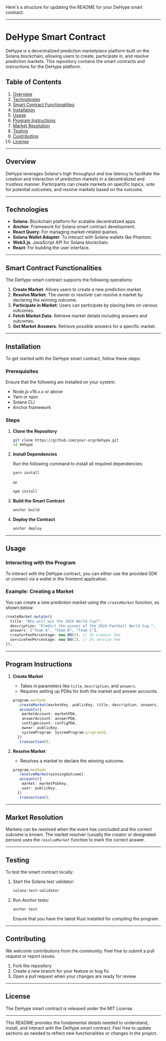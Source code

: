 Here's a structure for updating the README for your DeHype smart contract:

---

# DeHype Smart Contract

DeHype is a decentralized prediction marketplace platform built on the Solana blockchain, allowing users to create, participate in, and resolve prediction markets. This repository contains the smart contracts and instructions for the DeHype platform.

## Table of Contents

1. [Overview](#overview)
2. [Technologies](#technologies)
3. [Smart Contract Functionalities](#smart-contract-functionalities)
4. [Installation](#installation)
5. [Usage](#usage)
6. [Program Instructions](#program-instructions)
7. [Market Resolution](#market-resolution)
8. [Testing](#testing)
9. [Contributing](#contributing)
10. [License](#license)

---

## Overview

DeHype leverages Solana's high throughput and low latency to facilitate the creation and interaction of prediction markets in a decentralized and trustless manner. Participants can create markets on specific topics, vote for potential outcomes, and resolve markets based on the outcome.

---

## Technologies

- **Solana**: Blockchain platform for scalable decentralized apps.
- **Anchor**: Framework for Solana smart contract development.
- **React Query**: For managing market-related queries.
- **Solana Wallet Adapter**: To interact with Solana wallets like Phantom.
- **Web3.js**: JavaScript API for Solana blockchain.
- **React**: For building the user interface.

---

## Smart Contract Functionalities

The DeHype smart contract supports the following operations:

1. **Create Market**: Allows users to create a new prediction market.
2. **Resolve Market**: The owner or resolver can resolve a market by declaring the winning outcome.
3. **Participate in Market**: Users can participate by placing bets on various outcomes.
4. **Fetch Market Data**: Retrieve market details including answers and outcomes.
5. **Get Market Answers**: Retrieve possible answers for a specific market.

---

## Installation

To get started with the DeHype smart contract, follow these steps:

### Prerequisites

Ensure that the following are installed on your system:

- Node.js v16.x.x or above
- Yarn or npm
- Solana CLI
- Anchor framework

### Steps

1. **Clone the Repository**

   ```bash
   git clone https://github.com/your-org/dehype.git
   cd dehype
   ```

2. **Install Dependencies**

   Run the following command to install all required dependencies:

   ```bash
   yarn install
   ```

   or

   ```bash
   npm install
   ```

3. **Build the Smart Contract**

   ```bash
   anchor build
   ```

4. **Deploy the Contract**

   ```bash
   anchor deploy
   ```

---

## Usage

### Interacting with the Program

To interact with the DeHype contract, you can either use the provided SDK or connect via a wallet in the frontend application.

### Example: Creating a Market

You can create a new prediction market using the `createMarket` function, as shown below:

```typescript
createMarket.mutate({
  title: "Who will win the 2024 World Cup?",
  description: "Predict the winner of the 2024 Football World Cup.",
  answers: ["Team A", "Team B", "Team C"],
  creatorFeePercentage: new BN(5), // 5% creator fee
  serviceFeePercentage: new BN(2), // 2% service fee
});
```

---

## Program Instructions

1. **Create Market**
   - Takes in parameters like `title`, `description`, and `answers`.
   - Requires setting up PDAs for both the market and answer accounts.
   
   ```typescript
   program.methods
     .createMarket(marketKey, publicKey, title, description, answers, creatorFeePercentage, serviceFeePercentage)
     .accounts({
       marketAccount: marketPDA,
       answerAccount: answerPDA,
       configAccount: configPDA,
       owner: publicKey,
       systemProgram: SystemProgram.programId,
     })
     .transaction();
   ```

2. **Resolve Market**
   - Resolves a market to declare the winning outcome.
   
   ```typescript
   program.methods
     .resolveMarket(winningOutcome)
     .accounts({
       market: marketPubkey,
       user: publicKey,
     })
     .transaction();
   ```

---

## Market Resolution

Markets can be resolved when the event has concluded and the correct outcome is known. The market resolver (usually the creator or designated person) uses the `resolveMarket` function to mark the correct answer.

---

## Testing

To test the smart contract locally:

1. Start the Solana test validator:

   ```bash
   solana-test-validator
   ```

2. Run Anchor tests:

   ```bash
   anchor test
   ```

   Ensure that you have the latest Rust installed for compiling the program.

---

## Contributing

We welcome contributions from the community. Feel free to submit a pull request or report issues.

1. Fork the repository
2. Create a new branch for your feature or bug fix
3. Open a pull request when your changes are ready for review

---

## License

The DeHype smart contract is released under the MIT License.

---

This README provides the fundamental details needed to understand, install, and interact with the DeHype smart contract. Feel free to update sections as needed to reflect new functionalities or changes in the project.